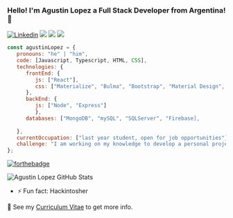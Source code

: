 ### Hello! I'm Agustin Lopez a Full Stack Developer from Argentina! 👋



[![Linkedin](https://img.shields.io/badge/-LinkedIn-222222?style=flat-square&logo=Linkedin&logoColor=white&link=https://www.linkedin.com/in/01naveenv/)](https://www.linkedin.com/in/marceloagustinlopezramallo/)
[![](https://img.shields.io/badge/Twitter-agustinlopez223-blue)](https://twitter.com/agustinlopez223)
[![](https://img.shields.io/badge/Gmail-agustinlopez223%40gmail.com-red)](https://mail.google.com/mail/u/0/?tab=km#inbox)
[![](https://img.shields.io/badge/PersonalSite-agustinlopezdev.com-green)](https://agustinlopezdev.com)
```js
const agustinLopez = {
   pronouns: "he" | "him",
   code: [Javascript, Typescript, HTML, CSS],
   technologies: {
      frontEnd: {
         js: ["React"],
         css: ["Materialize", "Bulma", "Bootstrap", "Material Design", "Semantic UI"]
      },
      backEnd: {         
         js: ["Node", "Express"]
         },
      databases: ["MongoDB", "mySQL", "SQLServer", "Firebase],
      
   },
   currentOccupation: ["last year student, open for job opportunities"],
   challenge: "I am working on my knowledge to develop a personal project.",
};
```

[![forthebadge](https://forthebadge.com/images/badges/built-with-love.svg)](https://agustinlopezdev.com)




![Agustin Lopez GitHub Stats](https://github-readme-stats.vercel.app/api?username=agustinlopez23&hide=["stars"]&show_icons=true)



- ⚡ Fun fact: Hackintosher

📝 See my [Curriculum Vitae](https://agustinlopezdev.com) to get more info.
<!--
**agustinlopez23/agustinlopez23** is a ✨ _special_ ✨ repository because its `README.md` (this file) appears on your GitHub profile.

Here are some ideas to get you started:

- 🔭 I’m currently working on ...
- 🌱 I’m currently learning ...
- 👯 I’m looking to collaborate on ...
- 🤔 I’m looking for help with ...
- 💬 Ask me about ...
- 📫 How to reach me: ...
- 😄 Pronouns: ...
- ⚡ Fun fact: ...
-->
